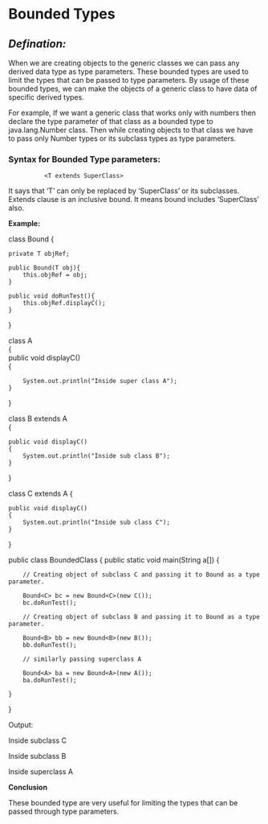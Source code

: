 # **Bounded Types**

## *Defination:*
When we are creating objects to the generic classes we can pass any derived data type as type parameters. These bounded types are used to limit the types that can be passed to type parameters. By usage of these bounded types, we can make the objects of a generic class to have data of specific derived types.

 For example, If we want a generic class that works only with numbers then declare the type parameter of that class as a bounded type to java.lang.Number class. Then while creating objects to that class we have to pass only Number types or its subclass types as type parameters.



### **Syntax for Bounded Type parameters:**

              <T extends SuperClass>

It says that ‘T’ can only be replaced by ‘SuperClass’ or its subclasses. Extends clause is an inclusive bound. It means bound includes ‘SuperClass’ also.


**Example:**

class Bound<T extends A>
{
    
    private T objRef;  
     
    public Bound(T obj){ 
        this.objRef = obj; 
    } 
       
    public void doRunTest(){  
        this.objRef.displayC();  
    }  

}
  
class A     
{  
    public void displayC()   
    {

        System.out.println("Inside super class A");  
    }
}

class B extends A  
{
    
    public void displayC()  
    {
        System.out.println("Inside sub class B");  
    }
}

class C extends A
{
    
    public void displayC() 
    {
        System.out.println("Inside sub class C"); 
    }
}

public class BoundedClass 
{
    public static void main(String a[]) 
    {
        
        // Creating object of subclass C and passing it to Bound as a type parameter.
        
        Bound<C> bc = new Bound<C>(new C());
        bc.doRunTest();
        
        // Creating object of subclass B and passing it to Bound as a type parameter. 
        
        Bound<B> bb = new Bound<B>(new B()); 
        bb.doRunTest(); 
        
        // similarly passing superclass A  
        
        Bound<A> ba = new Bound<A>(new A());    
        ba.doRunTest();
        
    }
}

Output:

Inside subclass C

Inside subclass B

Inside superclass A

**Conclusion**

 These bounded type are very useful for limiting the types that can be passed through type parameters.